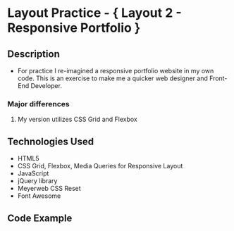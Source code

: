 # Layout Practice - { Layout 2 - Responsive Portfolio }

## Description
- For practice I re-imagined a responsive portfolio website in my own code. This is an exercise to make me a quicker web designer and Front-End Developer. 

### Major differences
1. My version utilizes CSS Grid and Flexbox

## Technologies Used

- HTML5
- CSS Grid, Flexbox, Media Queries for Responsive Layout
- JavaScript
- jQuery library
- Meyerweb CSS Reset
- Font Awesome

## Code Example 

 

```


```

